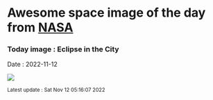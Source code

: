 
# Awesome space image of the day from [NASA](https://api.nasa.gov/)

### Today image : Eclipse in the City
Date : 2022-11-12

![](https://apod.nasa.gov/apod/image/2211/StanHondaTLE-ISS1108annotated1024.jpg)

<small>Latest update : Sat Nov 12 05:16:07 2022</small>
        